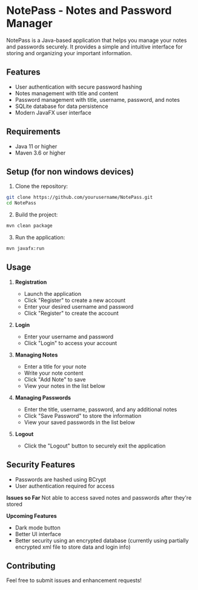 # NotePass - Notes and Password Manager

NotePass is a Java-based application that helps you manage your notes and passwords securely. It provides a simple and intuitive interface for storing and organizing your important information.

## Features

- User authentication with secure password hashing
- Notes management with title and content
- Password management with title, username, password, and notes
- SQLite database for data persistence
- Modern JavaFX user interface

## Requirements

- Java 11 or higher
- Maven 3.6 or higher

## Setup (for non windows devices)

1. Clone the repository:
```bash
git clone https://github.com/yourusername/NotePass.git
cd NotePass
```

2. Build the project:
```bash
mvn clean package
```

3. Run the application:
```bash
mvn javafx:run
```

## Usage

1. **Registration**
   - Launch the application
   - Click "Register" to create a new account
   - Enter your desired username and password
   - Click "Register" to create the account

2. **Login**
   - Enter your username and password
   - Click "Login" to access your account

3. **Managing Notes**
   - Enter a title for your note
   - Write your note content
   - Click "Add Note" to save
   - View your notes in the list below

4. **Managing Passwords**
   - Enter the title, username, password, and any additional notes
   - Click "Save Password" to store the information
   - View your saved passwords in the list below

5. **Logout**
   - Click the "Logout" button to securely exit the application

## Security Features

- Passwords are hashed using BCrypt
- User authentication required for access

**Issues so Far**
Not able to access saved notes and passwords after they're stored

**Upcoming Features**
   - Dark mode button
   - Better UI interface
   - Better security using an encrypted database (currently using partially encrypted xml file to store data and login info) 

## Contributing

Feel free to submit issues and enhancement requests! 
